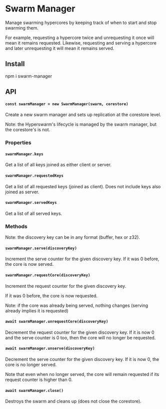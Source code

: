 # Swarm Manager

Manage swarming hypercores by keeping track of when to start and stop swarming them.

For example, requesting a hypercore twice and unrequesting it once will mean it remains requested. Likewise, requesting and serving a hypercore and later unrequesting it will mean it remains served.

## Install
npm i swarm-manager

## API

#### `const swarmManager = new SwarmManager(swarm, corestore)`
Create a new swarm manager and sets up replication at the corestore level.

Note: the Hyperswarm's lifecycle is managed by the swarm manager, but the corestore's is not.

### Properties

#### `swarmManager.keys`
Get a list of all keys joined as either client or server.

#### `swarmManager.requestedKeys`
Get a list of all requested keys (joined as client).
Does not include keys also joined as server.

#### `swarmManager.servedKeys`
Get a list of all served keys.

### Methods
Note: the discovery key can be in any format (buffer, hex or z32).

#### `swarmManager.serve(discoveryKey)`
Increment the serve counter for the given discovery key.
If it was 0 before, the core is now served.

#### `swarmManager.requestCore(discoveryKey)`
Increment the request counter for the given discovery key.

If it was 0 before, the core is now requested.

Note: if the core was already being served, nothing changes
(serving already implies it is requested)

#### `await swarmManager.unrequestCore(discoveryKey)`
Decrement the request counter for the given discovery key.
If it is now 0 and the serve counter is 0 too, then the core will no longer be requested.


#### `await swarmManager.unserve(discoveryKey)`
Decrement the serve counter for the given discovery key.
If it is now 0, the core is no longer served.

Note that even when no longer served, the core will remain requested if its request counter is higher than 0.

#### `await swarmManager.close()`
Destroys the swarm and cleans up (does not close the corestore).
